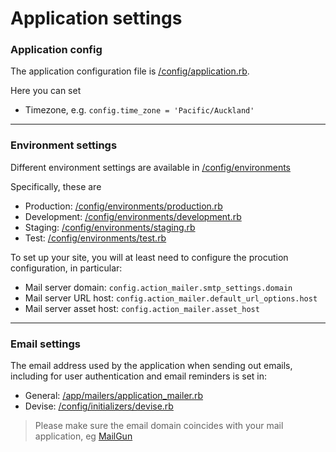 # Application settings

### Application config

The application configuration file is
[/config/application.rb](https://github.com/impactoss/impactoss-server/blob/master/config/application.rb).

Here you can set
- Timezone, e.g. `config.time_zone = 'Pacific/Auckland'`

---

### Environment settings

Different environment settings are available in
[/config/environments](https://github.com/impactoss/impactoss-server/blob/master/config/environments)

Specifically, these are
- Production: [/config/environments/production.rb](https://github.com/impactoss/impactoss-server/blob/master/config/environments/production.rb)
- Development: [/config/environments/development.rb](https://github.com/impactoss/impactoss-server/blob/master/config/environments/development.rb)
- Staging: [/config/environments/staging.rb](https://github.com/impactoss/impactoss-server/blob/master/config/environments/staging.rb)
- Test: [/config/environments/test.rb](https://github.com/impactoss/impactoss-server/blob/master/config/environments/test.rb)

To set up your site, you will at least need to configure the procution configuration, in particular:
- Mail server domain: `config.action_mailer.smtp_settings.domain`
- Mail server URL host: `config.action_mailer.default_url_options.host`
- Mail server asset host: `config.action_mailer.asset_host`

---

### Email settings

The email address used by the application when sending out emails, including for user authentication and email reminders is set in:
- General: [/app/mailers/application_mailer.rb](https://github.com/impactoss/impactoss-server/blob/master/app/mailers/application_mailer.rb)
- Devise: [/config/initializers/devise.rb](https://github.com/impactoss/impactoss-server/blob/master/config/initializers/devise.rb)

> Please make sure the email domain coincides with your mail application, eg [MailGun](server-installation/mailgun.md)
